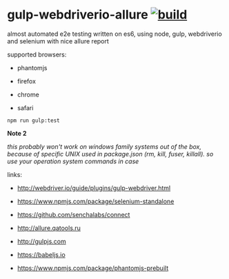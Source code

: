 gulp-webdriverio-allure [![build](https://travis-ci.org/daggerok/gulp-webdriverio-allure.svg?branch=master)](https://travis-ci.org/daggerok/gulp-webdriverio-allure)
=======================

almost automated e2e testing written on es6, using node, gulp, webdriverio and selenium with nice allure report

supported browsers:

- phantomjs

- firefox

- chrome

- safari


```shell
npm run gulp:test
```

**Note 2**

*this probably won't work on windows family systems out of the box, because of specific UNIX used in package.json (rm, kill, fuser, killall). so use your operation system commands in case*

links:

- http://webdriver.io/guide/plugins/gulp-webdriver.html

- https://www.npmjs.com/package/selenium-standalone

- https://github.com/senchalabs/connect

- http://allure.qatools.ru

- http://gulpjs.com

- https://babeljs.io

- https://www.npmjs.com/package/phantomjs-prebuilt
